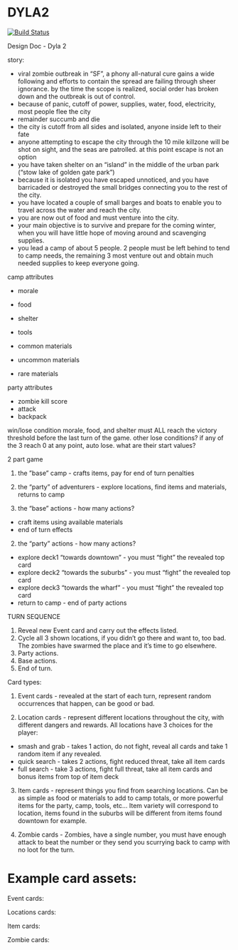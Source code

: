 # DYLA2

[![Build Status](https://travis-ci.org/listx/dyla2.svg?branch=master)](https://travis-ci.org/listx/dyla2)

Design Doc - Dyla 2

story:
- viral zombie outbreak in “SF”, a phony all-natural cure gains a wide following and efforts to contain the spread are failing through sheer ignorance.  by the time the scope is realized, social order has broken down and the outbreak is out of control.
- because of panic, cutoff of power, supplies, water, food, electricity, most people flee the city
- remainder succumb and die
- the city is cutoff from all sides and isolated, anyone inside left to their fate
- anyone attempting to escape the city through the 10 mile killzone will be shot on sight, and the seas are patrolled.  at this point escape is not an option
- you have taken shelter on an “island” in the middle of the urban park (“stow lake of golden gate park”)
- because it is isolated you have escaped unnoticed, and you have barricaded or destroyed the small bridges connecting you to the rest of the city.
- you have located a couple of small barges and boats to enable you to travel across the water and reach the city.
- you are now out of food and must venture into the city.
- your main objective is to survive and prepare for the coming winter, when you will have little hope of moving around and scavenging supplies.
- you lead a camp of about 5 people.  2 people must be left behind to tend to camp needs, the remaining 3 most venture out and obtain much needed supplies to keep everyone going.

camp attributes
- morale
- food
- shelter

- tools
- common materials
- uncommon materials
- rare materials

party attributes
- zombie kill score
- attack
- backpack

win/lose condition
morale, food, and shelter must ALL reach the victory threshold before the last turn of the game.
other lose conditions?  if any of the 3 reach 0 at any point, auto lose.  what are their start values?

2 part game
1. the ”base” camp - crafts items, pay for end of turn penalties
2. the “party” of adventurers - explore locations, find items and materials, returns to camp

1. the “base”
actions - how many actions?
- craft items using available materials
- end of turn effects

2. the “party”
actions - how many actions?
- explore deck1 “towards downtown” - you must “fight” the revealed top card
- explore deck2 “towards the suburbs” - you must “fight” the revealed top card
- explore deck3 “towards the wharf” - you must “fight” the revealed top card
- return to camp - end of party actions

TURN SEQUENCE
1. Reveal new Event card and carry out the effects listed.
2. Cycle all 3 shown locations, if you didn’t go there and want to, too bad.  The zombies have swarmed the place and it’s time to go elsewhere.
3. Party actions.
4. Base actions.
5. End of turn.

Card types:
1. Event cards - revealed at the start of each turn, represent random occurrences that happen, can be good or bad.

2. Location cards - represent different locations throughout the city, with different dangers and rewards.  All locations have 3 choices for the player:
  - smash and grab - takes 1 action, do not fight, reveal all cards and take 1 random item if any revealed.
  - quick search - takes 2 actions, fight reduced threat, take all item cards
  - full search - take 3 actions, fight full threat, take all item cards and bonus items from top of item deck

3. Item cards - represent things you find from searching locations.  Can be as simple as food or materials to add to camp totals, or more powerful items for the party, camp, tools, etc…  Item variety will correspond to location, items found in the suburbs will be different from items found downtown for example.

4. Zombie cards - Zombies, have a single number, you must have enough attack to beat the number or they send you scurrying back to camp with no loot for the turn.

Example card assets:
=========================

Event cards:

Locations cards:

Item cards:

Zombie cards:
